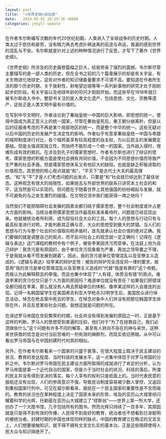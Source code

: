 ```yaml
---
layout: post
title:  "<世界史纲>读后感"
date:   2019-05-01 20:29:38 +0800
categories: jekyll update
---
```


在作者韦尔斯编写次数的年代20世纪初期，人类进入了全球战争的历史时期。人类太过于悲伤和疲劳，没有精力再去考虑扑朔迷离的前途与命运，普遍的感到世界的混乱与不安。韦尔斯就是针对上述的种种情况进行了反思，才写下了著作《世界史纲》。

《世界史纲》所涉及的历史画卷篇幅之巨大，给我带来了强烈的震撼。韦尔斯尽管主要描写的是一部人类的历史，但在全书之前的几个篇章展示的却是有关宇宙，有关生物进化地球史，这些对作者的知识储备量要求不可谓不高。要知道在作者所生活的那个历史时期，关于放射性，射电望远镜等等一系列新事物的研究才处于刚刚起步的阶段，有关宇宙以及地球年龄的叩问才刚刚开始。而这些早在1918年就已被韦尔斯收入书中。整部书关注的是人类文化遗产，包括思想、文化、宗教等遗产，这些正是人类文明中最有价值的。

在写到中华文明时，作者谈论到了秦始皇统一中国的巨大影响，即思想的统一，使得中国成为真正意义上的统一国家。尽管在秦始皇死后，秦王朝分崩离析，但是以后的征服者考虑的不再是某个局部地区的统一，而是整个中华的统一。这些无疑对以后中国的历史的发展产生决定性的影响。作者似乎有意拿秦始皇统一中国与希腊的城邦制度进行对比，各个城邦虽享有较高程度的自主权，为以后民主的发展奠定基础。但是太强调其独立性，而始终不能形成一个统一的国家。当外敌入侵时，很难形成有效的抵抗。在涉及到孔子的儒家思想时，作者韦尔斯也进行了辩证的思考。儒家思想的积极方面是使社会拥有共同价值，不会因为不同思想价值而导致产生严重的社会矛盾。但是儒家思想体系又有他巨大的缺陷，也就是缺乏积极进取的价值观念。其思想的核心观点就是“和”，“平天下”是古代士大夫的最高理想。“和”与“平”才是人们考虑问题的出发点，只要是“和”社会就已经达到了最佳状态。这种观念有很大的局限性，如果抛去与外部世界的联系只讲究本土社会的和平，这当然是可以实现的。但问题在于随着世界上其他强国的纷纷崛起与发展，就不可避免的与之发生激烈的碰撞。在文明交流中我们能获得一席之地吗？

当然我们不能把阻碍社会发展的因素全都归结于儒家思想，整个社会制度或许占更大方面的影响。当统治者把儒家思想当作最高标准来看待时，问题就已经显现出来。他就被统治者所利用，成为奴役社会大众的工具。每个人的思想与行动只有与最高标准进行对照，才能判断其正确与否，大众的思想受到极大的禁锢。当人们的思想与行为与整个社会的价值取向相矛盾时，首先就承认社会价值的绝对正确。我们要做的就是调整自己的观点，而不反问社会上的观念就一定正确吗！记得在《逻辑与表达》这门课程的教材中有个例子，被告李某因贪污而受审。在法庭上他为自己辩护：我贪污是有原因的，由于单位贪污现象极为严重，再加之领导置之不理，于是我就从看不惯发展到跟着”。因此，我的贪污是单位管理混乱以及官僚主义造成的。《逻辑与表达》给李某的辩护定性：被告的辩护完全违反同一律的要求，故意用“我的贪污是单位管理混乱以及官僚主义造成的”代替“我是有罪的”这个命题。而我认为此解释颇显的牵强，而且也集中体现了“人有错，体质没有错”的观点。难道李某的贪污仅仅只是个人方面的原因吗？难道单位就没有责任？如果我们把错误全都归结在李某，那么就没有人再去质疑单位的体制，像李某这样的人会接连的出现。记得一名韩国留学生在美国弗吉利亚大学枪杀32明学生后，美国民众进行悼念活动，悼念在枪击案中死去的学生，在悼念对象中人们并没有把那位韩国学生排除在外，并且反思某些社会问题。我想这就是问题的所在。

在讲述罗马帝国在空前繁荣的时期，社会并没有得到发展的原因之一时，正是基于这样的判断。罗马人的思想受到普遍的压抑，他们对于“为了在拯救自己，我们必须做些什么”这个问题有许多不同的解答，甚至有人转向不存在的神与来世。这种来世获救的信念是对付当前苦难的一剂有效的麻醉剂，而现实依旧黑暗。从中可以看出罗马帝国与在中国封建时代何其的相似。

另外，在作者韦尔斯看来一个国家的兴盛于衰落，在很大程度上取决于民主建设的状况、教育的发达程度、当时科技的发展水平，这一点集中体现于对罗马帝国的分析之中。韦尔斯对罗马帝国在民主建设方面所取得的成就进行了肯定的分析，认为罗马帝国是第一个近代自治的国家，但是介于当时社会的状况、科技的落后，所谓的民主并没有得到坚决的落实，每个人享有的权利只是纸面上的。当时代表民意的报纸还没有出现，人们的参政意识不强，导致民治制度容易被少数人掌控，又返回到集权国家行列中。可见在威尔斯看来，报纸在一个民主国家的重要性是不言而喻的。教育的状况也在某种程度上决定了国家未来的形势，埃及的亚历山大城曾经闪耀着科学的光辉，托勒密在亚历山大城建立了“缪斯翁”——世界上第一所大学，还创办了一个大图书馆，几乎包括所有的图书。然而光辉只持续了一百多年，其原因就是只是得不到有效的传播，人民得不到良好的教育，统治者也不想看到日渐聪明的被统治者。封建时期的中国也体现同样的缺点，中国的教育建立在晦涩的文言文上，人们想要接触知识，就不得不拥有文言文扎实的基本功，正是这些阻碍使得人民大众与知识隔绝开了。
